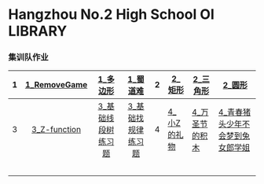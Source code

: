 # Hangzhou No.2 High School OI LIBRARY 

### 集训队作业

|  1   | [1_RemoveGame](problem\1_RemoveGame.html) |           [1_多边形](problem\1_多边形.html)           |           [1_蜀道难](problem\1_蜀道难.html)           | 2    | [2_矩形](problem\2_矩形.html)           | [2_三角形](problem\2_三角形.html)             | [2_圆形](problem\2_圆形.html)                                |
| :--: | :---------------------------------------: | :---------------------------------------------------: | :---------------------------------------------------: | ---- | --------------------------------------- | --------------------------------------------- | ------------------------------------------------------------ |
|  3   | [3_Z-function](problem\3_Z-function.html) | [3_基础线段树练习题](problem\3_基础线段树练习题.html) | [3_基础找规律练习题](problem\3_基础找规律练习题.html) | 4    | [4_小Z的礼物](problem\4_小Z的礼物.html) | [4_万圣节的积木](problem\4_万圣节的积木.html) | [4_青春猪头少年不会梦到兔女郎学姐](problem\4_青春猪头少年不会梦到兔女郎学姐.html) |
|      |                                           |                                                       |                                                       |      |                                         |                                               |                                                              |
|      |                                           |                                                       |                                                       |      |                                         |                                               |                                                              |
|      |                                           |                                                       |                                                       |      |                                         |                                               |                                                              |
|      |                                           |                                                       |                                                       |      |                                         |                                               |                                                              |
|      |                                           |                                                       |                                                       |      |                                         |                                               |                                                              |

